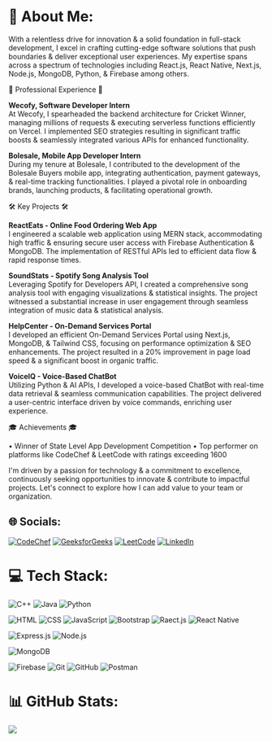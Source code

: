 # 💫 About Me:
With a relentless drive for innovation & a solid foundation in full-stack development, I excel in crafting cutting-edge software solutions that push boundaries & deliver exceptional user experiences. My expertise spans across a spectrum of technologies including React.js, React Native, Next.js, Node.js, MongoDB, Python, & Firebase among others.

💼 Professional Experience 💼

<b>Wecofy, Software Developer Intern</b><br>
At Wecofy, I spearheaded the backend architecture for Cricket Winner, managing millions of requests & executing serverless functions efficiently on Vercel. I implemented SEO strategies resulting in significant traffic boosts & seamlessly integrated various APIs for enhanced functionality.

<b>Bolesale, Mobile App Developer Intern</b><br>
During my tenure at Bolesale, I contributed to the development of the Bolesale Buyers mobile app, integrating authentication, payment gateways, & real-time tracking functionalities. I played a pivotal role in onboarding brands, launching products, & facilitating operational growth.

🛠️ Key Projects 🛠️

<b>ReactEats - Online Food Ordering Web App</b><br>
I engineered a scalable web application using MERN stack, accommodating high traffic & ensuring secure user access with Firebase Authentication & MongoDB. The implementation of RESTful APIs led to efficient data flow & rapid response times.

<b>SoundStats - Spotify Song Analysis Tool</b><br>
Leveraging Spotify for Developers API, I created a comprehensive song analysis tool with engaging visualizations & statistical insights. The project witnessed a substantial increase in user engagement through seamless integration of music data & statistical analysis.

<b>HelpCenter - On-Demand Services Portal</b><br>
I developed an efficient On-Demand Services Portal using Next.js, MongoDB, & Tailwind CSS, focusing on performance optimization & SEO enhancements. The project resulted in a 20% improvement in page load speed & a significant boost in organic traffic.

<b>VoiceIQ - Voice-Based ChatBot</b><br>
Utilizing Python & AI APIs, I developed a voice-based ChatBot with real-time data retrieval & seamless communication capabilities. The project delivered a user-centric interface driven by voice commands, enriching user experience.

🎓 Achievements 🎓

• Winner of State Level App Development Competition
• Top performer on platforms like CodeChef & LeetCode with ratings exceeding 1600

I'm driven by a passion for technology & a commitment to excellence, continuously seeking opportunities to innovate & contribute to impactful projects. Let's connect to explore how I can add value to your team or organization.


## 🌐 Socials:
[![CodeChef](https://img.shields.io/badge/Codechef-%23B92B27.svg?&style=for-the-badge&logo=Codechef&logoColor=white)](https://www.codechef.com/users/navedkhan) [![GeeksforGeeks](https://img.shields.io/badge/GeeksforGeeks-298D46?style=for-the-badge&logo=geeksforgeeks&logoColor=white)](https://auth.geeksforgeeks.org/user/navedkhan19032002) [![LeetCode](https://img.shields.io/badge/-LeetCode-FFA116?style=for-the-badge&logo=LeetCode&logoColor=black)](https://leetcode.com/navedkhan/) [![LinkedIn](https://img.shields.io/badge/LinkedIn-0077B5?style=for-the-badge&logo=linkedin&logoColor=white)](https://www.linkedin.com/in/navedkhan2002/) 

# 💻 Tech Stack:
![C++](https://img.shields.io/badge/C%2B%2B-00599C?style=for-the-badge&logo=c%2B%2B&logoColor=white) ![Java](https://img.shields.io/badge/Java-ED8B00?style=for-the-badge&logo=openjdk&logoColor=white) ![Python](https://img.shields.io/badge/Python-3776AB?style=for-the-badge&logo=python&logoColor=white)

![HTML](https://img.shields.io/badge/HTML5-E34F26?style=for-the-badge&logo=html5&logoColor=white) ![CSS](https://img.shields.io/badge/CSS3-1572B6?style=for-the-badge&logo=css3&logoColor=white) ![JavaScript](https://img.shields.io/badge/JavaScript-323330?style=for-the-badge&logo=javascript&logoColor=F7DF1E) ![Bootstrap](https://img.shields.io/badge/Bootstrap-563D7C?style=for-the-badge&logo=bootstrap&logoColor=white) ![Raect.js](https://img.shields.io/badge/React-20232A?style=for-the-badge&logo=react&logoColor=61DAFB) ![React Native](https://img.shields.io/badge/react_native-%2320232a.svg?style=for-the-badge&logo=react&logoColor=%2361DAFB)

![Express.js](https://img.shields.io/badge/Express.js-404D59?style=for-the-badge) ![Node.js](https://img.shields.io/badge/Node.js-43853D?style=for-the-badge&logo=node.js&logoColor=white)

![MongoDB](https://img.shields.io/badge/MongoDB-4EA94B?style=for-the-badge&logo=mongodb&logoColor=white)

![Firebase](https://img.shields.io/badge/Firebase-039BE5?style=for-the-badge&logo=Firebase&logoColor=white) ![Git](https://img.shields.io/badge/git-%23F05033.svg?style=for-the-badge&logo=git&logoColor=white) ![GitHub](https://img.shields.io/badge/github-%23121011.svg?style=for-the-badge&logo=github&logoColor=white) ![Postman](https://img.shields.io/badge/Postman-FF6C37?style=for-the-badge&logo=postman&logoColor=white)

# 📊 GitHub Stats:
![](https://github-readme-stats.vercel.app/api/top-langs/?username=navedkhan1903&theme=dark&hide_border=true&include_all_commits=false&count_private=false&layout=compact)
